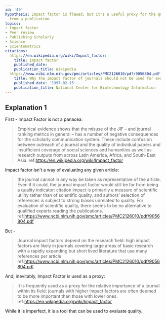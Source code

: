 ```yaml
---
id: '49'
hypothesis: Impact factor is flawed, but it's a useful proxy for the quality of research
  from a publication
topics:
- Impact factor
- Peer review
- Publishing Scholarly
- Science
- Scientometrics
citations:
  https://en.wikipedia.org/wiki/Impact_factor:
    title: Impact factor
    published_date: 
    publication_title: Wikipedia
  https://www.ncbi.nlm.nih.gov/pmc/articles/PMC2126010/pdf/9056804.pdf:
    title: Why the impact factor of journals should not be used for evaluating research
    published_date: '1997-02-15'
    publication_title: National Center for Biotechnology Information
---
```

## Explanation 1

First - Impact Factor is not a panacea:

> Empirical evidence shows that the misuse of the JIF – and journal ranking metrics in general – has a number of negative consequences for the scholarly communication system. These include confusion between outreach of a journal and the quality of individual papers and insufficient coverage of social sciences and humanities as well as research outputs from across Latin America, Africa, and South-East Asia.
> ref:https://en.wikipedia.org/wiki/Impact_factor

Impact factor isn't a way of evaluating any given article:

> the journal cannot in any way be taken as representative of the article. Even if it could, the journal impact factor would still be far from being a quality indicator: citation impact is primarily a measure of scientific utility rather than of scientific quality, and authors’ selection of references is subject to strong biases unrelated to quality. For evaluation of scientific quality, there seems to be no alternative to qualified experts reading the publications.
> ref:https://www.ncbi.nlm.nih.gov/pmc/articles/PMC2126010/pdf/9056804.pdf

But -

> Journal impact factors depend on the research field: high impact factors are likely in journals covering large areas of basic research with a rapidly expanding but short lived literature that use many references per article
> ref:https://www.ncbi.nlm.nih.gov/pmc/articles/PMC2126010/pdf/9056804.pdf

And, inevitably, Impact Factor is used as a proxy:

> It is frequently used as a proxy for the relative importance of a journal within its field; journals with higher impact factors are often deemed to be more important than those with lower ones.
> ref:https://en.wikipedia.org/wiki/Impact_factor

While it is imperfect, it is a tool that can be used to evaluate quality.
